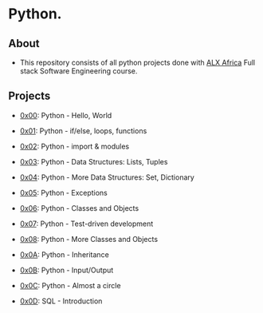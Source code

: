 # Python.

## About

- This repository consists of all python projects done with [ALX Africa](https://www.alxafrica.com/) Full stack Software Engineering course.

## Projects

- [0x00](./0x00-python-hello_world): Python - Hello, World

- [0x01](./0x01-python-if_else_loops_functions): Python - if/else, loops, functions

- [0x02](./0x02-python-import_modules): Python - import & modules

- [0x03](./0x03-python-data_structures): Python - Data Structures: Lists, Tuples

- [0x04](./0x04-python-more_data_structures): Python - More Data Structures: Set, Dictionary

- [0x05](./0x05-python-exceptions): Python - Exceptions

- [0x06](./0x06-python-classes): Python - Classes and Objects

- [0x07](./0x07-python-test_driven_development): Python - Test-driven development

- [0x08](./0x08-python-more_classes): Python - More Classes and Objects

- [0x0A](./0x0A-python-inheritance): Python - Inheritance

- [0x0B](./0x0B-python-input_output): Python - Input/Output

- [0x0C](./0x0C-python-almost_a_circle): Python - Almost a circle

- [0x0D](./0x0D-SQL_introduction): SQL - Introduction
